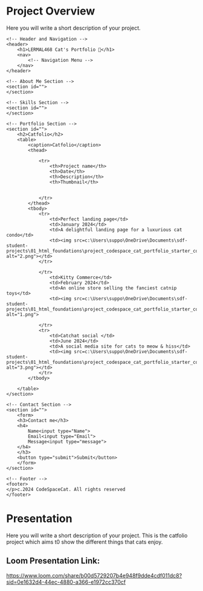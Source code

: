 # Project Overview
Here you will write a short description of your project.
<!DOCTYPE html>
<html lang="en-US">

<head>
    <meta charset="UTF-8">
    <meta name="viewport" content="width=device-width, initial-scale=1.0">
    <title>SD01 Project 1</title>
</head>

<body>

    <!-- Header and Navigation -->
    <header>
        <h1>LERMAL468 Cat's Portfolio 🎨</h1>
        <nav>
            <!-- Navigation Menu -->
        </nav>
    </header>

    <!-- About Me Section -->
    <section id="">
    </section>

    <!-- Skills Section -->
    <section id="">
    </section>

    <!-- Portfolio Section -->
    <section id="">
        <h2>Catfolio</h2>
        <table>
            <caption>Catfolio</caption>
            <thead>

                <tr>
                    <th>Project name</th>
                    <th>Date</th>
                    <th>Description</th>
                    <th>Thumbnail</th>

                   
                </tr>
            </thead>
            <tbody>
                <tr>
                    <td>Perfect landing page</td>
                    <td>January 2024</td>
                    <td>A delightful landing page for a luxurious cat condo</td>
                    <td><img src=c:\Users\suppo\OneDrive\Documents\sdf-student-projects\01_html_foundations\project_codespace_cat_portfolio_starter_code\images\2.png alt="2.png"></td>
                </tr>

                </tr>
                    <td>Kitty Commerce</td>
                    <td>February 2024</td>
                    <td>An online store selling the fanciest catnip toys</td>
                    <td><img src=c:\Users\suppo\OneDrive\Documents\sdf-student-projects\01_html_foundations\project_codespace_cat_portfolio_starter_code\images\1.png alt="1.png">

                </tr>
                <tr>
                    <td>Catchat social </td>
                    <td>June 2024</td>
                    <td>A social media site for cats to meow & hiss</td>
                    <td><img src=c:\Users\suppo\OneDrive\Documents\sdf-student-projects\01_html_foundations\project_codespace_cat_portfolio_starter_code\images\3.png alt="3.png"></td>
                </tr>
            </tbody>
            
        </table>
    </section>

    <!-- Contact Section -->
    <section id="">  
        <form>
        <h3>Contact me</h3>
        <h4>
            Name<input type="Name">
            Email<input type="Email">
            Message<input type="message">
        </h4>
        </h3>
        <button type="submit">Submit</button>
        </form>
    </section>

    <!-- Footer -->
    <footer>
    </p>c.2024 CodeSpaceCat. All rights reserved
    </footer>

</body>
</html>



# Presentation
Here you will write a short description of your project.
This is the catfolio project which aims t0 show the different things that cats enjoy.



## Loom Presentation Link:
https://www.loom.com/share/b00d5729207b4e948f9dde4cdf011dc8?sid=0e1632d4-44ec-4880-a366-e1972cc370cf
